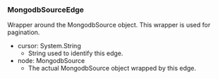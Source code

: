 ### MongodbSourceEdge
Wrapper around the MongodbSource object. This wrapper is used for pagination.

- cursor: System.String
  - String used to identify this edge.
- node: MongodbSource
  - The actual MongodbSource object wrapped by this edge.

